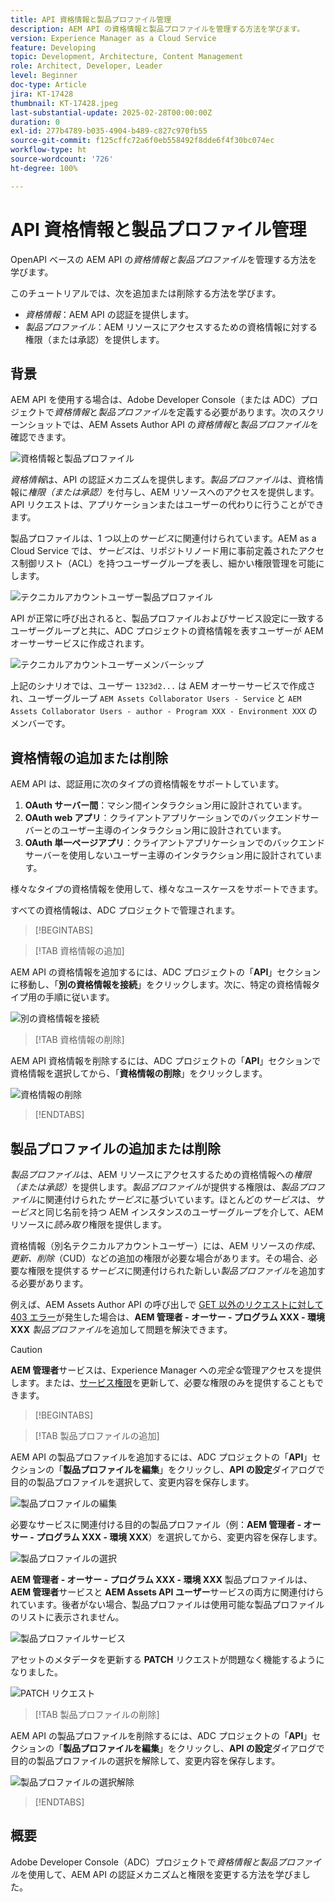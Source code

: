```yaml
---
title: API 資格情報と製品プロファイル管理
description: AEM API の資格情報と製品プロファイルを管理する方法を学びます。
version: Experience Manager as a Cloud Service
feature: Developing
topic: Development, Architecture, Content Management
role: Architect, Developer, Leader
level: Beginner
doc-type: Article
jira: KT-17428
thumbnail: KT-17428.jpeg
last-substantial-update: 2025-02-28T00:00:00Z
duration: 0
exl-id: 277b4789-b035-4904-b489-c827c970fb55
source-git-commit: f125cffc72a6f0eb558492f8dde6f4f30bc074ec
workflow-type: ht
source-wordcount: '726'
ht-degree: 100%

---
```


# API 資格情報と製品プロファイル管理

OpenAPI ベースの AEM API の&#x200B;_資格情報と製品プロファイル_&#x200B;を管理する方法を学びます。

このチュートリアルでは、次を追加または削除する方法を学びます。

- _資格情報_：AEM API の認証を提供します。
- _製品プロファイル_：AEM リソースにアクセスするための資格情報に対する権限（または承認）を提供します。

## 背景

AEM API を使用する場合は、Adobe Developer Console（または ADC）プロジェクトで&#x200B;_資格情報_&#x200B;と&#x200B;_製品プロファイル_&#x200B;を定義する必要があります。次のスクリーンショットでは、AEM Assets Author API の&#x200B;_資格情報_&#x200B;と&#x200B;_製品プロファイル_&#x200B;を確認できます。

![資格情報と製品プロファイル](../assets/how-to/API-Credentials-Product-Profile.png)

_資格情報_&#x200B;は、API の認証メカニズムを提供します。_製品プロファイル_&#x200B;は、資格情報に&#x200B;_権限（または承認）_&#x200B;を付与し、AEM リソースへのアクセスを提供します。API リクエストは、アプリケーションまたはユーザーの代わりに行うことができます。

製品プロファイルは、1 つ以上の&#x200B;_サービス_&#x200B;に関連付けられています。AEM as a Cloud Service では、_サービス_&#x200B;は、リポジトリノード用に事前定義されたアクセス制御リスト（ACL）を持つユーザーグループを表し、細かい権限管理を可能にします。

![テクニカルアカウントユーザー製品プロファイル](../assets/s2s/technical-account-user-product-profile.png)

API が正常に呼び出されると、製品プロファイルおよびサービス設定に一致するユーザーグループと共に、ADC プロジェクトの資格情報を表すユーザーが AEM オーサーサービスに作成されます。

![テクニカルアカウントユーザーメンバーシップ](../assets/s2s/technical-account-user-membership.png)

上記のシナリオでは、ユーザー `1323d2...` は AEM オーサーサービスで作成され、ユーザーグループ `AEM Assets Collaborator Users - Service` と `AEM Assets Collaborator Users - author - Program XXX - Environment XXX` のメンバーです。

## 資格情報の追加または削除

AEM API は、認証用に次のタイプの資格情報をサポートしています。

1. **OAuth サーバー間**：マシン間インタラクション用に設計されています。
1. **OAuth web アプリ**：クライアントアプリケーションでのバックエンドサーバーとのユーザー主導のインタラクション用に設計されています。
1. **OAuth 単一ページアプリ**：クライアントアプリケーションでのバックエンドサーバーを使用しないユーザー主導のインタラクション用に設計されています。

様々なタイプの資格情報を使用して、様々なユースケースをサポートできます。

すべての資格情報は、ADC プロジェクトで管理されます。

>[!BEGINTABS]

>[!TAB 資格情報の追加]

AEM API の資格情報を追加するには、ADC プロジェクトの「**API**」セクションに移動し、「**別の資格情報を接続**」をクリックします。次に、特定の資格情報タイプ用の手順に従います。

![別の資格情報を接続](../assets/how-to/connect-another-credential.png)

>[!TAB 資格情報の削除]

AEM API 資格情報を削除するには、ADC プロジェクトの「**API**」セクションで資格情報を選択してから、「**資格情報の削除**」をクリックします。

![資格情報の削除](../assets/how-to/delete-credential.png)


>[!ENDTABS]

## 製品プロファイルの追加または削除

_製品プロファイル_&#x200B;は、AEM リソースにアクセスするための資格情報への&#x200B;_権限（または承認）_&#x200B;を提供します。_製品プロファイル_&#x200B;が提供する権限は、_製品プロファイル_&#x200B;に関連付けられた&#x200B;_サービス_&#x200B;に基づいています。ほとんどの&#x200B;_サービス_&#x200B;は、_サービス_&#x200B;と同じ名前を持つ AEM インスタンスのユーザーグループを介して、AEM リソースに&#x200B;_読み取り_&#x200B;権限を提供します。

資格情報（別名テクニカルアカウントユーザー）には、AEM リソースの&#x200B;_作成、更新、削除_（CUD）などの追加の権限が必要な場合があります。その場合、必要な権限を提供する&#x200B;_サービス_&#x200B;に関連付けられた新しい&#x200B;_製品プロファイル_&#x200B;を追加する必要があります。

例えば、AEM Assets Author API の呼び出しで [GET 以外のリクエストに対して 403 エラー](../use-cases/invoke-api-using-oauth-s2s.md#403-error-for-non-get-requests)が発生した場合は、**AEM 管理者 - オーサー - プログラム XXX - 環境 XXX** _製品プロファイル_&#x200B;を追加して問題を解決できます。

>[!CAUTION]
>
>**AEM 管理者**&#x200B;サービスは、Experience Manager への&#x200B;_完全な_&#x200B;管理アクセスを提供します。または、[サービス権限](./services-user-group-permission-management.md)を更新して、必要な権限のみを提供することもできます。

>[!BEGINTABS]

>[!TAB 製品プロファイルの追加]

AEM API の製品プロファイルを追加するには、ADC プロジェクトの「**API**」セクションの「**製品プロファイルを編集**」をクリックし、**API の設定**&#x200B;ダイアログで目的の製品プロファイルを選択して、変更内容を保存します。

![製品プロファイルの編集](../assets/how-to/edit-product-profiles.png)

必要なサービスに関連付ける目的の製品プロファイル（例：**AEM 管理者 - オーサー - プログラム XXX - 環境 XXX**）を選択してから、変更内容を保存します。

![製品プロファイルの選択](../assets/how-to/select-product-profile.png)

**AEM 管理者 - オーサー - プログラム XXX - 環境 XXX** 製品プロファイルは、**AEM 管理者**&#x200B;サービスと **AEM Assets API ユーザー**&#x200B;サービスの両方に関連付けられています。後者がない場合、製品プロファイルは使用可能な製品プロファイルのリストに表示されません。

![製品プロファイルサービス](../assets/how-to/product-profile-services.png)

アセットのメタデータを更新する **PATCH** リクエストが問題なく機能するようになりました。

![PATCH リクエスト](../assets/how-to/patch-request.png)


>[!TAB 製品プロファイルの削除]

AEM API の製品プロファイルを削除するには、ADC プロジェクトの「**API**」セクションの「**製品プロファイルを編集**」をクリックし、**API の設定**&#x200B;ダイアログで目的の製品プロファイルの選択を解除して、変更内容を保存します。

![製品プロファイルの選択解除](../assets/how-to/deselect-product-profile.png)

>[!ENDTABS]

## 概要

Adobe Developer Console（ADC）プロジェクトで&#x200B;_資格情報と製品プロファイル_&#x200B;を使用して、AEM API の認証メカニズムと権限を変更する方法を学びました。
